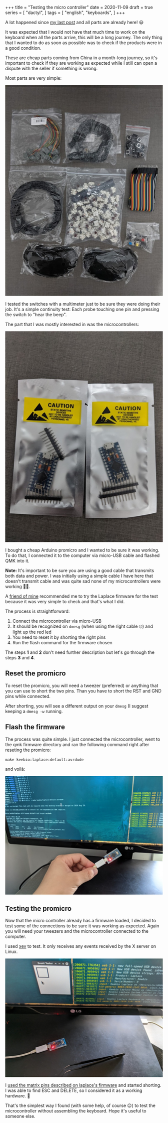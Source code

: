 +++
title = "Testing the micro controller"
date = 2020-11-09
draft = true
series = [
    "dactyl",
]
tags = [
    "english",
    "keyboards",
]
+++

A lot happened since [my last post](/dactyl1) and all parts are already here! 😃

It was expected that I would not have that much time to work on the keyboard
when all the parts arrive, this will be a long journey. The only thing that I
wanted to do as soon as possible was to check if the products were in a good
condition.

These are cheap parts coming from China in a month-long journey, so it's
important to check if they are working as expected while I still can open a
dispute with the seller if something is wrong.

Most parts are very simple:

![Other parts](/images/posts/dactyl2/parts.jpg)

I tested the switches with a multimeter just to be sure they were doing their
job. It's a simple continuity test: Each probe touching one pin and pressing
the switch to "hear the beep".

The part that I was mostly interested in was the microcontrollers:

![Both microcontrollers](/images/posts/dactyl2/microcontroller.jpg)

I bought a cheap Arduino promicro and I wanted to be sure it was working. To do
that, I connected it to the computer via micro-USB cable and flashed QMK into
it.

**Note:** It's important to be sure you are using a good cable that transmits
both data and power. I was initially using a simple cable I have here that
doesn't transmit cable and was quite sad none of my microcontrollers were
working 🤦‍♂.

A [friend of mine](https://twitter.com/rhruiz) recommended me to try the
Laplace firmware for the test because it was very simple to check and that's
what I did.

The process is straightforward:

1. Connect the microcontroller via micro-USB
1. It should be recognized on `dmesg` (when using the right cable 🙄) and light up the red led
1. You need to reset it by shorting the right pins
1. Run the flash command for the firmware chosen

The steps **1** and **2** don't need further description but let's go through
the steps **3** and **4**.

## Reset the promicro

To reset the promicro, you will need a tweezer (preferred) or anything that you
can use to short the two pins. Than you have to short the RST and GND pins
while connected.

After shorting, you will see a different output on your `dmesg` (I suggest
keeping a `dmesg -w` running.

## Flash the firmware

The process was quite simple. I just connected the microcontroller, went to the
qmk firmware directory and ran the following command right after reseting the
promicro:

```
make keebio:laplace:default:avrdude
```
and voilà:

![Flashing laplace firmware](/images/posts/dactyl2/flash-laplace.jpg)

## Testing the promicro

Now that the micro controller already has a firmware loaded, I decided to test
some of the connections to be sure it was working as expected. Again you will
need your tweezers and the microcontroller connected to the computer.

I used [xev](https://linux.die.net/man/1/xev) to test. It only receives any
events received by the X server on Linux.

![Testing the microcontroller with a tweezer](/images/posts/dactyl2/testing-tweezer.jpg)

I [used the matrix pins described on laplace's
firmware](https://github.com/qmk/qmk_firmware/blob/master/keyboards/keebio/laplace/config.h#L34)
and started shorting. I was able to find ESC and DELETE, so I considered it as
a working hardware. 🎉

That's the simplest way I found (with some help, of course 😉) to test the
microcontroller without assembling the keyboard. Hope it's useful to someone
else.

